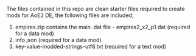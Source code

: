 The files contained in this repo are clean starter files required to create mods for AoE2 DE, the following files are included;

1. empires.zip contains the main .dat file - empires2_x2_p1.dat (required for a data mod)
2. info.json (required for a data mod)
3. key-value-modded-strings-utf8.txt (required for a text mod)


